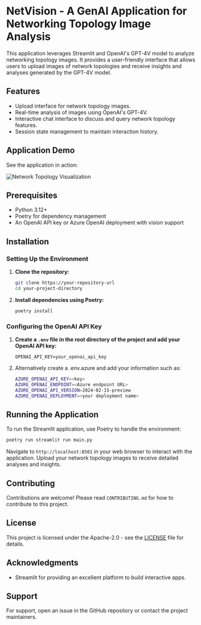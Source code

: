 # NetVision - A GenAI Application for Networking Topology Image Analysis

This application leverages Streamlit and OpenAI's GPT-4V model to analyze networking topology images. It provides a user-friendly interface that allows users to upload images of network topologies and receive insights and analyses generated by the GPT-4V model.

## Features

- Upload interface for network topology images.
- Real-time analysis of images using OpenAI's GPT-4V.
- Interactive chat interface to discuss and query network topology features.
- Session state management to maintain interaction history.

## Application Demo

See the application in action:

![Network Topology Visualization](./resources/gifs/netvision.gif)

## Prerequisites

- Python 3.12+
- Poetry for dependency management
- An OpenAI API key or Azure OpenAI deployment with vision support

## Installation

### Setting Up the Environment

1. **Clone the repository:**
   ```bash
   git clone https://your-repository-url
   cd your-project-directory
   ```

2. **Install dependencies using Poetry:**
   ```bash
   poetry install
   ```

### Configuring the OpenAI API Key

1. **Create a `.env` file in the root directory of the project and add your OpenAI API key:**
   ```
   OPENAI_API_KEY=your_openai_api_key
   ```

2. Alternatively create a .env.azure and add your information such as:
   ```bash
   AZURE_OPENAI_API_KEY=<key>
   AZURE_OPENAI_ENDPOINT=<Azure endpoint URL>
   AZURE_OPENAI_API_VERSION=2024-02-15-preview
   AZURE_OPENAI_DEPLOYMENT=<your deployment name>
   ```

## Running the Application

To run the Streamlit application, use Poetry to handle the environment:
```bash
poetry run streamlit run main.py
```
Navigate to `http://localhost:8501` in your web browser to interact with the application. Upload your network topology images to receive detailed analyses and insights.

## Contributing

Contributions are welcome! Please read `CONTRIBUTING.md` for how to contribute to this project.

## License

This project is licensed under the Apache-2.0 - see the [LICENSE](LICENSE.md) file for details.

## Acknowledgments

- Streamlit for providing an excellent platform to build interactive apps.

## Support

For support, open an issue in the GitHub repository or contact the project maintainers.


